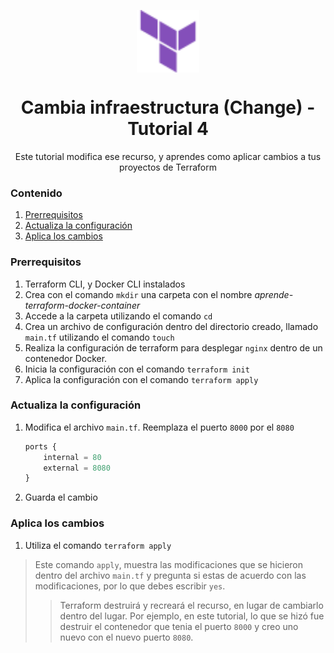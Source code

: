 <p align='center'><img src='/logo.svg' align='center' height='100'></p>

<h1 align='center'>Cambia infraestructura (Change) - Tutorial 4</h1>

<p align='center'> Este tutorial modifica ese recurso, y aprendes como aplicar cambios a tus proyectos de Terraform </p>

### Contenido

1. [Prerrequisitos](#prerrequisitos)
2. [Actualiza la configuración](#actualiza-la-configuración)
3. [Aplica los cambios](#aplica-los-cambios)

### Prerrequisitos

1. Terraform CLI, y Docker CLI instalados
2. Crea con el comando `mkdir` una carpeta con el nombre _aprende-terraform-docker-container_
3. Accede a la carpeta utilizando el comando `cd`
4. Crea un archivo de configuración dentro del directorio creado, llamado `main.tf` utilizando el comando `touch`
5. Realiza la configuración de terraform para desplegar `nginx` dentro de un contenedor Docker.
6. Inicia la configuración con el comando `terraform init`
7. Aplica la configuración con el comando `terraform apply`

### Actualiza la configuración

1. Modifica el archivo `main.tf`. Reemplaza el puerto `8000` por el `8080`
    ```tf
    ports {
        internal = 80
        external = 8080
    }
    ```

2. Guarda el cambio

### Aplica los cambios

1. Utiliza el comando `terraform apply`

> Este comando `apply`, muestra las modificaciones que se hicieron dentro del archivo `main.tf` y pregunta si estas de acuerdo con las modificaciones, por lo que debes escribir `yes`.
> > Terraform destruirá y recreará el recurso, en lugar de cambiarlo dentro del lugar. Por ejemplo, en este tutorial, lo que se hizó fue destruir el contenedor que tenia el puerto `8000` y creo uno nuevo con el nuevo puerto `8080`.